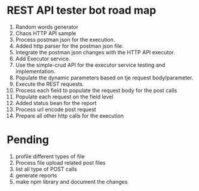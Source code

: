 # REST API tester bot road map

<ol>
<li>Random words generator</li>
<li>Chaos HTTP API sample</li>
<li>Process postman json for the execution.</li>
<li>Added http parser for the postman json file.</li>
<li>Integrate the postman json changes with the HTTP API executor.</li>
<li>Add Executor service.</li>
<li>Use the simple-crud API for the executor service testing and implementation.</li>
<li> Populate the dynamic parameters based on tje request body/parameter.</li>
<li>Execute the REST requests.</li>
<li>Process each field to populate the request body for the post calls</li>
<li>Populate each request on the field level</li>
<li>Added status bean for the report</li>
<li>Process url encode post request</li>
<li>Prepare all other http calls for the execution</li>
</ol>

# Pending
<ol>
<li>profile different types of file</li>
<li>Process file upload related post files</li>
<li>list all type of POST calls</li>
<li>generate reports</li>
<li>make npm library and document the changes</li>
</ol>
